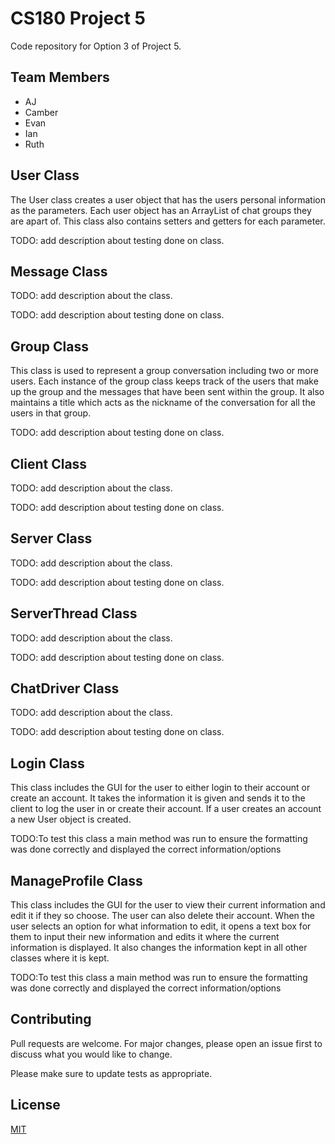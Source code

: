 # CS180 Project 5  

Code repository for Option 3 of Project 5.

## Team Members
* AJ
* Camber
* Evan
* Ian
* Ruth

## User Class

The User class creates a user object that has the users personal information as the parameters. Each user object has an ArrayList of chat groups they are apart of. This class also contains setters and getters for each parameter.

TODO: add description about testing done on class.

## Message Class

TODO: add description about the class.

TODO: add description about testing done on class.

## Group Class

This class is used to represent a group conversation including two or more users. Each instance of the group class keeps track of the users that make up the group and the messages that have been sent within the group. It also maintains a title which acts as the nickname of the conversation for all the users in that group.

TODO: add description about testing done on class.

## Client Class

TODO: add description about the class.

TODO: add description about testing done on class.

## Server Class

TODO: add description about the class.

TODO: add description about testing done on class.

## ServerThread Class

TODO: add description about the class.

TODO: add description about testing done on class.

## ChatDriver Class

TODO: add description about the class.

TODO: add description about testing done on class.

## Login Class

This class includes the GUI for the user to either login to their account or create an account. It takes the information it is given and sends it to the client to log the user in or create their account. If a user creates an account a new User object is created.

TODO:To test this class a main method was run to ensure the formatting was done correctly and displayed the correct information/options

## ManageProfile Class

This class includes the GUI for the user to view their current information and edit it if they so choose. The user can also delete their account. When the user selects an option for what information to edit, it opens a text box for them to input their new information and edits it where the current information is displayed. It also changes the information kept in all other classes where it is kept.

TODO:To test this class a main method was run to ensure the formatting was done correctly and displayed the correct information/options

## Contributing
Pull requests are welcome. For major changes, please open an issue first to discuss what you would like to change.

Please make sure to update tests as appropriate.

## License
[MIT](https://choosealicense.com/licenses/mit/)
